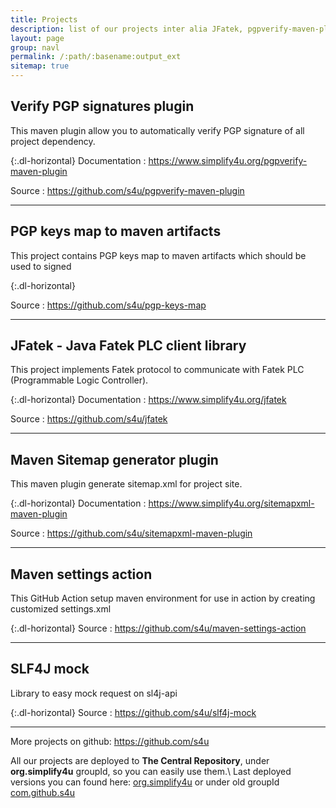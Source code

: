 ```yaml
---
title: Projects
description: list of our projects inter alia JFatek, pgpverify-maven-plugin 
layout: page
group: navl
permalink: /:path/:basename:output_ext
sitemap: true
---
```

## Verify PGP signatures plugin

This maven plugin allow you to automatically verify PGP signature of all project dependency.

{:.dl-horizontal}
Documentation
: <https://www.simplify4u.org/pgpverify-maven-plugin>

Source
: <https://github.com/s4u/pgpverify-maven-plugin>

---
## PGP keys map to maven artifacts

This project contains PGP keys map to maven artifacts which should be used to signed

{:.dl-horizontal}

Source
: <https://github.com/s4u/pgp-keys-map>

---
## JFatek - Java Fatek PLC client library

This project implements Fatek protocol to communicate with Fatek PLC (Programmable Logic Controller).

{:.dl-horizontal}
Documentation
: <https://www.simplify4u.org/jfatek>

Source
: <https://github.com/s4u/jfatek>

---
## Maven Sitemap generator plugin

This maven plugin generate sitemap.xml for project site.

{:.dl-horizontal}
Documentation
: <https://www.simplify4u.org/sitemapxml-maven-plugin>

Source
: <https://github.com/s4u/sitemapxml-maven-plugin>

---
## Maven settings action

This GitHub Action setup maven environment for use in action by creating customized settings.xml

{:.dl-horizontal}
Source
: <https://github.com/s4u/maven-settings-action>

---
## SLF4J mock

Library to easy mock request on sl4j-api

{:.dl-horizontal}
Source
: <https://github.com/s4u/slf4j-mock>

---
More projects on github: <https://github.com/s4u>

All our projects are deployed to **The Central Repository**, under **org.simplify4u** groupId, so you can easily use them.\\
Last deployed versions you can found here:
[org.simplify4u](http://search.maven.org/#search|ga|1|org.simplify4u)
or under old groupId
[com.github.s4u](http://search.maven.org/#search|ga|1|com.github.s4u)
